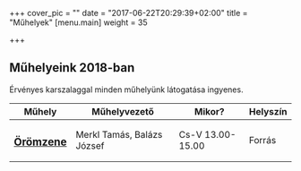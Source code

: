 +++
cover_pic = ""
date = "2017-06-22T20:29:39+02:00"
title = "Műhelyek"
[menu.main]
weight = 35

+++
<h2>Műhelyeink 2018-ban</h2>
<p>Érvényes karszalaggal minden műhelyünk látogatása ingyenes.</p>
<table class="table custom-table">
<thead>
<th>Műhely</th>
<th>Műhelyvezető</th>
<th>Mikor?</th>
<th>Helyszín</th>
</thead>
<tbody>
<tr>
  <td><h3><a href="artist/oromzene">Örömzene</a></h3></td>
  <td>Merkl Tamás, Balázs József</td>
  <td>Cs-V 13.00-15.00</td>
  <td>Forrás</td>
</tr>
</tbody>
</table>